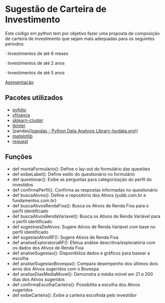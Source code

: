 # Sugestão de Carteira de Investimento

Este código em python tem por objetivo fazer uma proposta de composição de carteira de investimento que sejam mais adequadas para os seguintes períodos:

· Investimentos de até 6 meses

· Investimentos de até 2 anos

· Investimentos de até 5 anos

[Apresentação](https://docs.google.com/presentation/d/1IP8UQWQCqIyyO-268HsZK2sBy7mZ0JsT/edit?usp=sharing&ouid=105469954340612395457&rtpof=true&sd=true)

## Pacotes utilizados

* [pyfolio](https://pyfolio.ml4trading.io/)
* [yfinance](https://acervolima.com/obtenha-dados-financeiros-do-yahoo-finance-com-python/)
* [sklearn-cluster](https://scikit-learn.org/stable/)
* [tkinter](https://docs.python.org/3/library/tkinter.html)
* [pandas]([pandas - Python Data Analysis Library (pydata.org)](https://pandas.pydata.org/))
* [matplotlib](https://matplotlib.org/stable/index.html)
* [request](https://realpython.com/python-requests/)

## Funções

- def montaFormulario(): Define o lay-out do formulário das questões
- def exibeLabel(): Define estilo do questionário no formulário
- def questionar(): Exibe as perguntas para categorização do perfil do investidos
- def confirmaPerfil(): Confirma as respostas informadas no questionário
- def buscaAtivos(): Define o repositório dos Ativos (yubb.com.br e fundamentos.com.br)
- def  buscaAtivosRendaFixa(): Busca os Ativos de Renda Fixa para o perfil identificado
- def buscaAtivosRendaVariavel(): Busca os Ativos de Renda Variável para o perfil identificado
- def sugestoesDeAtivos: Sugere Ativos de Renda Variável com base no perfil identificado
- def sugestaoAtivoRF(): Sugere Ativos de Renda Fixa
- def analiseExploratoriaRF(): Efetua análise descritiva/exploratória com os dados dos Ativos de Renda Fixa
- def analiseSugestao(): Disponibiliza dados e gráficos para basear a escolha
- def analiseSugestaoBovespa(): Compara desempenho dos últimos dois anos dos Ativos sugeridos com o Bovespa
- def analiseDiasMediaMovel(): Demonstra a média móvel em 21 e 200 dias dos Ativos sugeridos 
-  def confirmaEscolhaCarteira(): Possibilita a escolha dos Ativos sugeridos
- def exibeCarteira(): Exibe a carteira escolhida pelo investidor
